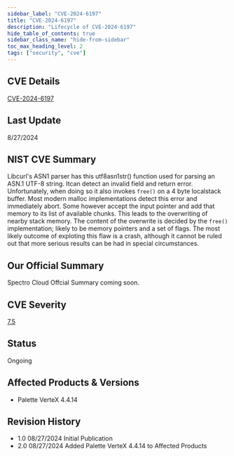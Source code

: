 ```yaml
---
sidebar_label: "CVE-2024-6197"
title: "CVE-2024-6197"
description: "Lifecycle of CVE-2024-6197"
hide_table_of_contents: true
sidebar_class_name: "hide-from-sidebar"
toc_max_heading_level: 2
tags: ["security", "cve"]
---
```


## CVE Details

[CVE-2024-6197](https://nvd.nist.gov/vuln/detail/CVE-2024-6197)

## Last Update

8/27/2024

## NIST CVE Summary

Libcurl's ASN1 parser has this utf8asn1str() function used for parsing an ASN.1 UTF-8 string. Itcan detect an invalid
field and return error. Unfortunately, when doing so it also invokes `free()` on a 4 byte localstack buffer. Most modern
malloc implementations detect this error and immediately abort. Some however accept the input pointer and add that
memory to its list of available chunks. This leads to the overwriting of nearby stack memory. The content of the
overwrite is decided by the `free()` implementation; likely to be memory pointers and a set of flags. The most likely
outcome of exploting this flaw is a crash, although it cannot be ruled out that more serious results can be had in
special circumstances.

## Our Official Summary

Spectro Cloud Offcial Summary coming soon.

## CVE Severity

[7.5](https://nvd.nist.gov/vuln/detail/CVE-2024-6197)

## Status

Ongoing

## Affected Products & Versions

- Palette VerteX 4.4.14

## Revision History

- 1.0 08/27/2024 Initial Publication
- 2.0 08/27/2024 Added Palette VerteX 4.4.14 to Affected Products
